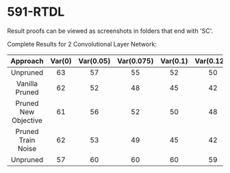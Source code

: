 # 591-RTDL

Result proofs can be viewed as screenshots in folders that end with 'SC'.

Complete Results for 2 Convolutional Layer Network:

| Approach | Var(0)    | Var(0.05)    | Var(0.075)    | Var(0.1)    | Var(0.125)    | Var(0.15)    | Var(0.2)    | Var(0.3)    | Var(0.4)    | Var(0.5)    | Var(0.6)    | Var(0.7)    |
| :---:   | :---: | :---: | :---: | :---: | :---: | :---: | :---: | :---: | :---: | :---: | :---: | :---: |
| Unpruned | 63   | 57   | 55   | 52   | 50   | 48   | 44   | 38   | 34   | 31   | 29   | 27   |
| Vanilla Pruned | 62   | 52   | 48   | 45   | 42   | 40   | 36   | 31   | 27   | 25   | 23   | 22   |
| Pruned New Objective | 61   | 56   | 52   | 50   | 48   | 45   | 41   | 36   | 33   | 30   | 28   | 26   |
| Pruned Train Noise | 62   | 53   | 49   | 45   | 42   | 39   | 35   | 30   | 27   | 24   | 23   | 21   |
| Unpruned | 57   | 60   | 60   | 60   | 59   | 57   | 55   | 50   | 45   | 41   | 37   | 34   |


